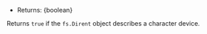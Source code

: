 <!-- YAML
added: v10.10.0
-->

* Returns: {boolean}

Returns `true` if the `fs.Dirent` object describes a character device.

